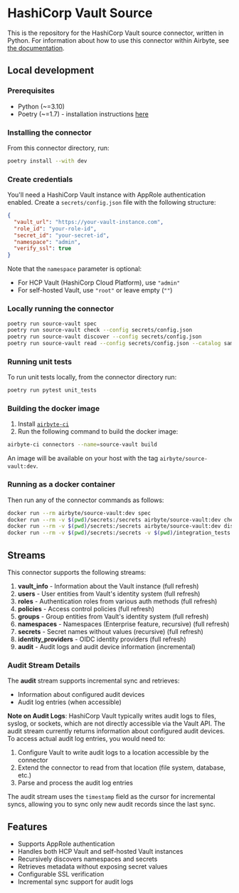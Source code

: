 # HashiCorp Vault Source

This is the repository for the HashiCorp Vault source connector, written in Python.
For information about how to use this connector within Airbyte, see [the documentation](https://docs.airbyte.com/integrations/sources/vault).

## Local development

### Prerequisites

- Python (~=3.10)
- Poetry (~=1.7) - installation instructions [here](https://python-poetry.org/docs/#installation)

### Installing the connector

From this connector directory, run:

```bash
poetry install --with dev
```

### Create credentials

You'll need a HashiCorp Vault instance with AppRole authentication enabled. Create a `secrets/config.json` file with the following structure:

```json
{
  "vault_url": "https://your-vault-instance.com",
  "role_id": "your-role-id",
  "secret_id": "your-secret-id",
  "namespace": "admin",
  "verify_ssl": true
}
```

Note that the `namespace` parameter is optional:
- For HCP Vault (HashiCorp Cloud Platform), use `"admin"`
- For self-hosted Vault, use `"root"` or leave empty (`""`)

### Locally running the connector

```bash
poetry run source-vault spec
poetry run source-vault check --config secrets/config.json
poetry run source-vault discover --config secrets/config.json
poetry run source-vault read --config secrets/config.json --catalog sample_files/configured_catalog.json
```

### Running unit tests

To run unit tests locally, from the connector directory run:

```bash
poetry run pytest unit_tests
```

### Building the docker image

1. Install [`airbyte-ci`](https://github.com/airbytehq/airbyte/blob/master/airbyte-ci/connectors/pipelines/README.md)
2. Run the following command to build the docker image:

```bash
airbyte-ci connectors --name=source-vault build
```

An image will be available on your host with the tag `airbyte/source-vault:dev`.

### Running as a docker container

Then run any of the connector commands as follows:

```bash
docker run --rm airbyte/source-vault:dev spec
docker run --rm -v $(pwd)/secrets:/secrets airbyte/source-vault:dev check --config /secrets/config.json
docker run --rm -v $(pwd)/secrets:/secrets airbyte/source-vault:dev discover --config /secrets/config.json
docker run --rm -v $(pwd)/secrets:/secrets -v $(pwd)/integration_tests:/integration_tests airbyte/source-vault:dev read --config /secrets/config.json --catalog /integration_tests/configured_catalog.json
```

## Streams

This connector supports the following streams:

1. **vault_info** - Information about the Vault instance (full refresh)
2. **users** - User entities from Vault's identity system (full refresh)
3. **roles** - Authentication roles from various auth methods (full refresh)
4. **policies** - Access control policies (full refresh)
5. **groups** - Group entities from Vault's identity system (full refresh)
6. **namespaces** - Namespaces (Enterprise feature, recursive) (full refresh)
7. **secrets** - Secret names without values (recursive) (full refresh)
8. **identity_providers** - OIDC identity providers (full refresh)
9. **audit** - Audit logs and audit device information (incremental)

### Audit Stream Details

The **audit** stream supports incremental sync and retrieves:
- Information about configured audit devices
- Audit log entries (when accessible)

**Note on Audit Logs**: HashiCorp Vault typically writes audit logs to files, syslog, or sockets, which are not directly accessible via the Vault API. The audit stream currently returns information about configured audit devices. To access actual audit log entries, you would need to:

1. Configure Vault to write audit logs to a location accessible by the connector
2. Extend the connector to read from that location (file system, database, etc.)
3. Parse and process the audit log entries

The audit stream uses the `timestamp` field as the cursor for incremental syncs, allowing you to sync only new audit records since the last sync.

## Features

- Supports AppRole authentication
- Handles both HCP Vault and self-hosted Vault instances
- Recursively discovers namespaces and secrets
- Retrieves metadata without exposing secret values
- Configurable SSL verification
- Incremental sync support for audit logs